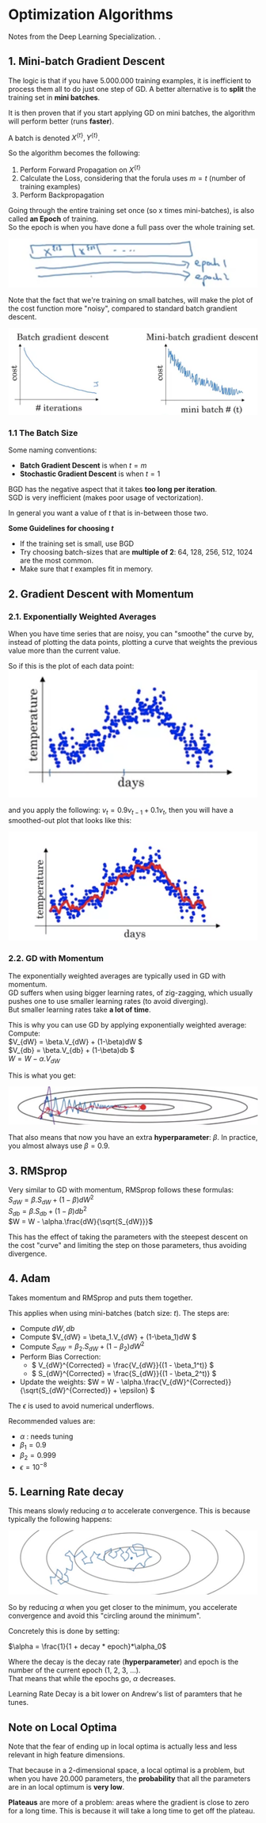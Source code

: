 # Optimization Algorithms
Notes from the Deep Learning Specialization. .

## 1. Mini-batch Gradient Descent
The logic is that if you have 5.000.000 training examples, it is inefficient to process them all to do just one step of GD. <nr>
A better alternative is to **split** the training set in **mini batches**. 

It is then proven that if you start applying GD on mini batches, the algorithm will perform better (runs **faster**). 

A batch is denoted $X^{\{t\}}, Y^{\{t\}}$. 

So the algorithm becomes the following: 
 1. Perform Forward Propagation on $X^{\{t\}}$
 2. Calculate the Loss, considering that the forula uses $m = t$ (number of training examples)
 3. Perform Backpropagation

 Going through the entire training set once (so x times mini-batches), is also called **an Epoch** of training.<br>
 So the epoch is when you have done a full pass over the whole training set. 

 ![](./img/epoch.png)

 Note that the fact that we're training on small batches, will make the plot of the cost function more "noisy", compared to standard batch grandient descent. 

 ![](./img/mini-batch-perf.png)

 ### 1.1 The Batch Size
 Some naming conventions: 
  * **Batch Gradient Descent** is when $t = m$
  * **Stochastic Gradient Descent** is when $t = 1$

BGD has the negative aspect that it takes **too long per iteration**. <br>
SGD is very inefficient (makes poor usage of vectorization).

In general you want a value of $t$ that is in-between those two. 

**Some Guidelines for choosing $t$** <br>
 * If the training set is small, use BGD
 * Try choosing batch-sizes that are **multiple of 2**: 64, 128, 256, 512, 1024 are the most common.
 * Make sure that $t$ examples fit in memory.

## 2. Gradient Descent with Momentum
### 2.1. Exponentially Weighted Averages
When you have time series that are noisy, you can "smoothe" the curve by, instead of plotting the data points, plotting a curve that weights the previous value more than the current value. 

So if this is the plot of each data point: ![](./img/timeseries.png)


and you apply the following: $v_t = 0.9v_{t-1} + 0.1v_t$, then you will have a smoothed-out plot that looks like this: 


![](./img/exp-w-averages.png)

### 2.2. GD with Momentum
The exponentially weighted averages are typically used in GD with momentum. <br>
GD suffers when using bigger learning rates, of zig-zagging, which usually pushes one to use smaller learning rates (to avoid diverging). <br>
But smaller learning rates take **a lot of time**. 

This is why you can use GD by applying exponentially weighted average: <br>
Compute: <br>
$V_{dW} = \beta.V_{dW} + (1-\beta)dW $<br>
$V_{db} = \beta.V_{db} + (1-\beta)db $<br>
$W = W - \alpha.V_{dW}$

This is what you get: 

![](./img/gd-with-momentum.png)

That also means that now you have an extra **hyperparameter**: $\beta$. In practice, you almost always use $\beta = 0.9$.

## 3. RMSprop
Very similar to GD with momentum, RMSprop follows these formulas:<br>
$S_{dW} = \beta.S_{dW} + (1-\beta)dW^2$<br>
$S_{db} = \beta.S_{db} + (1-\beta)db^2$<br>
$W = W - \alpha.\frac{dW}{\sqrt{S_{dW}}}$

This has the effect of taking the parameters with the steepest descent on the cost "curve" and limiting the step on those parameters, thus avoiding divergence.

## 4. Adam 
Takes momentum and RMSprop and puts them together. 

This applies when using mini-batches (batch size: $t$). The steps are: 
 * Compute $dW, db$
 * Compute $V_{dW} = \beta_1.V_{dW} + (1-\beta_1)dW $
 * Compute $S_{dW} = \beta_2.S_{dW} + (1-\beta_2)dW^2$
 * Perform Bias Correction: 
    * $ V_{dW}^{Corrected} = \frac{V_{dW}}{(1 - \beta_1^t)} $
    * $ S_{dW}^{Corrected} = \frac{S_{dW}}{(1 - \beta_2^t)} $
 * Update the weights: $W = W - \alpha.\frac{V_{dW}^{Corrected}}{\sqrt{S_{dW}^{Corrected}} + \epsilon} $

The $\epsilon$ is used to avoid numerical underflows. 

Recommended values are: 
 * $\alpha$ : needs tuning
 * $\beta_1 = 0.9$ 
 * $\beta_2 = 0.999$ 
 * $\epsilon = 10^{-8}$

## 5. Learning Rate decay
This means slowly reducing $\alpha$ to accelerate convergence. This is because typically the following happens: 

![](./img/learning-rate-decay.png)

So by reducing $\alpha$ when you get closer to the minimum, you accelerate convergence and avoid this "circling around the minimum".

Concretely this is done by setting: 

$\alpha = \frac{1}{1 + decay * epoch}*\alpha_0$

Where the decay is the decay rate (**hyperparameter**) and epoch is the number of the current epoch (1, 2, 3, ...).<br> 
That means that while the epochs go, $\alpha$ decreases.

Learning Rate Decay is a bit lower on Andrew's list of paramters that he tunes.

## Note on Local Optima
Note that the fear of ending up in local optima is actually less and less relevant in high feature dimensions. 

That because in a 2-dimensional space, a local optimal is a problem, but when you have 20.000 parameters, the **probability** that all the parameters are in an local optimum is **very low**. 

**Plateaus** are more of a problem: areas where the gradient is close to zero for a long time. This is because it will take a long time to get off the plateau.
